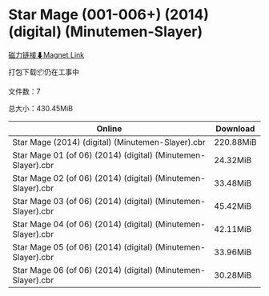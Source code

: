 # Star Mage (001-006+) (2014) (digital) (Minutemen-Slayer)

[磁力链接⬇Magnet Link](magnet:?xt=urn:btih:99bad5505add1a2e712b031c5ea495c040ffab60&dn=Star%20Mage%20%28001-006%2B%29%20%282014%29%20%28digital%29%20%28Minutemen-Slayer%29)

打包下载📦仍在工事中

文件数：7

总大小：430.45MiB

Online | Download
--- | ---
Star Mage (2014) (digital) (Minutemen-Slayer).cbr | 220.88MiB
Star Mage 01 (of 06) (2014) (digital) (Minutemen-Slayer).cbr | 24.32MiB
Star Mage 02 (of 06) (2014) (digital) (Minutemen-Slayer).cbr | 33.48MiB
Star Mage 03 (of 06) (2014) (digital) (Minutemen-Slayer).cbr | 45.42MiB
Star Mage 04 (of 06) (2014) (digital) (Minutemen-Slayer).cbr | 42.11MiB
Star Mage 05 (of 06) (2014) (digital) (Minutemen-Slayer).cbr | 33.96MiB
Star Mage 06 (of 06) (2014) (digital) (Minutemen-Slayer).cbr | 30.28MiB